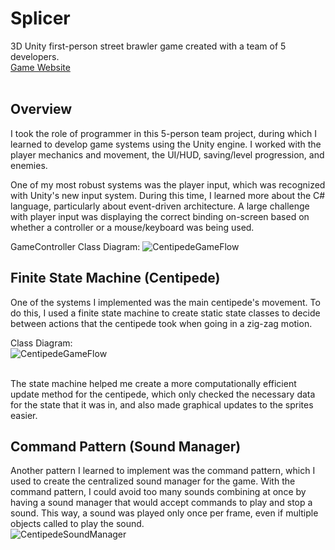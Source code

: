 # Splicer
3D Unity first-person street brawler game created with a team of 5 developers. <br>
[Game Website](frigid-vtx.itch.io/splicers) <br></br>

## Overview
I took the role of programmer in this 5-person team project, during which I learned to develop game systems using the Unity engine.
I worked with the player mechanics and movement, the UI/HUD, saving/level progression, and enemies.

One of my most robust systems was the player input, which was recognized with Unity's new input system. During this time, I learned more about the C# language, particularly about event-driven architecture.
A large challenge with player input was displaying the correct binding on-screen based on whether a controller or a mouse/keyboard was being used.<br/>

GameController Class Diagram:
![CentipedeGameFlow](/images/CentipedeGameFlow.png)

## Finite State Machine (Centipede)
One of the systems I implemented was the main centipede's movement. To do this, I used a finite state machine to create static state classes to decide between actions that the centipede took when going in a zig-zag motion.
<br/> 

Class Diagram: <br/>
![CentipedeGameFlow](/images/CentipedeFSM.png)

<br/>
The state machine helped me create a more computationally efficient update method for the centipede, which only checked the necessary data for the state that it was in, and also made graphical updates to the sprites easier.

## Command Pattern (Sound Manager)
Another pattern I learned to implement was the command pattern, which I used to create the centralized sound manager for the game. With the command pattern, I could avoid too many sounds combining at once by having a sound manager that would accept commands to play and stop a sound. 
This way, a sound was played only once per frame, even if multiple objects called to play the sound. <br>
![CentipedeSoundManager](/images/CentipedeSound.png)
